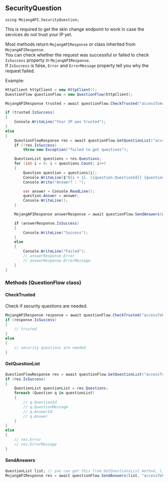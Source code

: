 ## SecurityQuestion

`using MojangAPI.SecurityQuestion;`

This is required to get the skin change endpoint to work in case the services do not trust your IP yet.  

Most methods return `MojangAPIResponse` or class inherited from `MojangAPIResponse`.  
You can check whether the request was successful or failed to check `IsSuccess` property in `MojangAPIResponse`.  
If `IsSuccess` is false, `Error` and `ErrorMessage` property tell you why the request failed.  

Example: 
```csharp
HttpClient httpClient = new HttpClient();
QuestionFlow questionFlow = new QuestionFlow(httpClient);

MojangAPIResponse trusted = await questionFlow.CheckTrusted("accessToken");

if (trusted.IsSuccess)
{
    Console.WriteLine("Your IP was trusted");
}
else
{
    QuestionFlowResponse res = await questionFlow.GetQuestionList("accessToken");
    if (!res.IsSuccess)
        throw new Exception("failed to get questions");

    QuestionList questions = res.Questions;
    for (int i = 0; i < questions.Count; i++)
    {
        Question question = questions[i];
        Console.WriteLine($"Q{i + 1}. [{question.QuestionId}] {question.QuestionMessage}");
        Console.Write("Answer? : ");

        var answer = Console.ReadLine();
        question.Answer = answer;
        Console.WriteLine();
    }

    MojangAPIResponse answerResponse = await questionFlow.SendAnswers(questions, session.AccessToken);

    if (answerResponse.IsSuccess)
    {
        Console.WriteLine("Success");
    }
    else
    {
        Console.WriteLine("Failed");
        // answerResponse.Error
        // answerResponse.ErrorMessage
    }
}
```

### Methods (QuestionFlow class)

#### CheckTrusted

Check if security questions are needed.

```csharp
MojangAPIResponse response = await questionFlow.CheckTrusted("accessToken");
if (response.IsSuccess)
{
    // trusted
}
else
{
    // security questions are needed
}
```

#### GetQuestionList

```csharp
QuestionFlowResponse res = await questionFlow.GetQuestionList("accessToken");
if (res.IsSuccess) 
{
    QuestionList questionList = res.Questions;
    foreach (Question q in questionList)
    {
        // q.QuestionId
        // q.QuestionMessage
        // q.AnswerId
        // q.Answer
    }
}
else
{
    // res.Error
    // res.ErrorMessage
}
```

#### SendAnswers

```csharp
QuestionList list; // you can get this from GetQuestionsList method, like 'questionList' variable above.
MojangAPIResponse res = await questionFlow.SendAnswers(list, "accessToken");
```